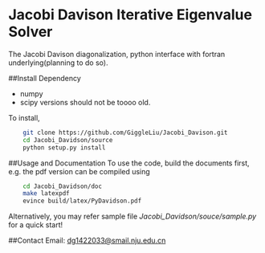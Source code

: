 # Jacobi Davison Iterative Eigenvalue Solver
The Jacobi Davison diagonalization, python interface with fortran underlying(planning to do so).

##Install
Dependency

* numpy
* scipy
versions should not be toooo old.

To install,

```bash
    git clone https://github.com/GiggleLiu/Jacobi_Davison.git
    cd Jacobi_Davidson/source
    python setup.py install
```
##Usage and Documentation
To use the code, build the documents first, e.g. the pdf version can be compiled using
```bash
    cd Jacobi_Davidson/doc
    make latexpdf
    evince build/latex/PyDavidson.pdf
```
Alternatively, you may refer sample file *Jacobi_Davidson/souce/sample.py* for a quick start!

##Contact
Email: dg1422033@smail.nju.edu.cn
